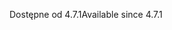 <span data-ttu-id="d959f-101">Dostępne od 4.7.1</span><span class="sxs-lookup"><span data-stu-id="d959f-101">Available since 4.7.1</span></span>